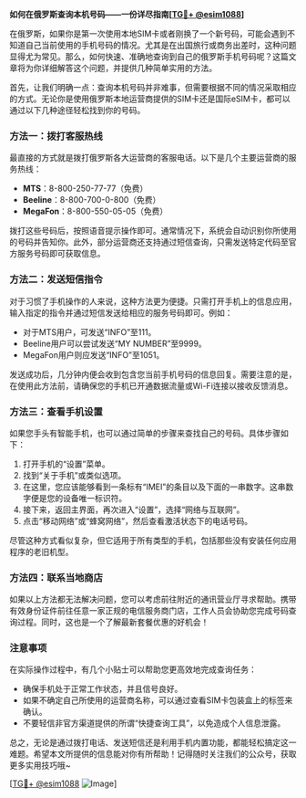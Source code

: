 **如何在俄罗斯查询本机号码——一份详尽指南[[TG💪+ @esim1088](https://t.me/s/esim1088)]**

在俄罗斯，如果你是第一次使用本地SIM卡或者刚换了一个新号码，可能会遇到不知道自己当前使用的手机号码的情况。尤其是在出国旅行或商务出差时，这种问题显得尤为常见。那么，如何快速、准确地查询到自己的俄罗斯手机号码呢？这篇文章将为你详细解答这个问题，并提供几种简单实用的方法。

首先，让我们明确一点：查询本机号码并非难事，但需要根据不同的情况采取相应的方式。无论你是使用俄罗斯本地运营商提供的SIM卡还是国际eSIM卡，都可以通过以下几种途径轻松找到你的号码。

### 方法一：拨打客服热线

最直接的方式就是拨打俄罗斯各大运营商的客服电话。以下是几个主要运营商的服务热线：

- **MTS**：8-800-250-77-77（免费）
- **Beeline**：8-800-700-0-800（免费）
- **MegaFon**：8-800-550-05-05（免费）

拨打这些号码后，按照语音提示操作即可。通常情况下，系统会自动识别你所使用的号码并告知你。此外，部分运营商还支持通过短信查询，只需发送特定代码至官方服务号码即可获取信息。

### 方法二：发送短信指令

对于习惯了手机操作的人来说，这种方法更为便捷。只需打开手机上的信息应用，输入指定的指令并通过短信发送给相应的服务号码即可。例如：

- 对于MTS用户，可发送“INFO”至111。
- Beeline用户可以尝试发送“MY NUMBER”至9999。
- MegaFon用户则应发送“INFO”至1051。

发送成功后，几分钟内便会收到包含您当前手机号码的信息回复。需要注意的是，在使用此方法前，请确保您的手机已开通数据流量或Wi-Fi连接以接收反馈消息。

### 方法三：查看手机设置

如果您手头有智能手机，也可以通过简单的步骤来查找自己的号码。具体步骤如下：

1. 打开手机的“设置”菜单。
2. 找到“关于手机”或类似选项。
3. 在这里，您应该能够看到一条标有“IMEI”的条目以及下面的一串数字。这串数字便是您的设备唯一标识符。
4. 接下来，返回主界面，再次进入“设置”，选择“网络与互联网”。
5. 点击“移动网络”或“蜂窝网络”，然后查看激活状态下的电话号码。

尽管这种方式看似复杂，但它适用于所有类型的手机，包括那些没有安装任何应用程序的老旧机型。

### 方法四：联系当地商店

如果以上方法都无法解决问题，您可以考虑前往附近的通讯营业厅寻求帮助。携带有效身份证件前往任意一家正规的电信服务商门店，工作人员会协助您完成号码查询过程。同时，这也是一个了解最新套餐优惠的好机会！

### 注意事项

在实际操作过程中，有几个小贴士可以帮助您更高效地完成查询任务：

- 确保手机处于正常工作状态，并且信号良好。
- 如果不确定自己所使用的运营商名称，可以通过查看SIM卡包装盒上的标签来确认。
- 不要轻信非官方渠道提供的所谓“快捷查询工具”，以免造成个人信息泄露。

总之，无论是通过拨打电话、发送短信还是利用手机内置功能，都能轻松搞定这一难题。希望本文所提供的信息能对你有所帮助！记得随时关注我们的公众号，获取更多实用技巧哦~

[[TG💪+ @esim1088](https://t.me/s/esim1088) ![Image](https://i.postimg.cc/4NQfJmqS/Snipaste-2025-05-13-00-14-12.png)]